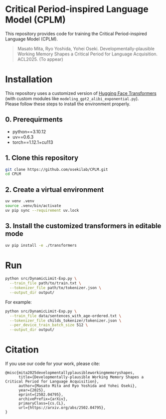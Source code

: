 # Critical Period-inspired Language Model (CPLM)
This repository provides code for training the Critical Period-inspired Language Model (CPLM).

>Masato Mita, Ryo Yoshida, Yohei Oseki. Developmentally-plausible Working Memory Shapes a Critical Period for Language Acquisition. ACL2025. (To appear)  



# Installation
This repository uses a customized version of [Hugging Face Transformers](https://github.com/huggingface/transformers) (with custom modules like `modeling_gpt2_alibi_exponential.py`).  
Please follow these steps to install the environment properly.

## 0. Prerequirments
- python==3.10.12
- uv==0.6.3
- torch==1.12.1+cu113


## 1. Clone this repository

```bash
git clone https://github.com/osekilab/CPLM.git
cd CPLM
```
## 2. Create a virtual environment

```bash
uv venv .venv
source .venv/bin/activate
uv pip sync --requirement uv.lock
```

## 3. Install the customized transformers in editable mode
```bash
uv pip install -e ./transformers
```

# Run
```bash
python src/DynamicLimit-Exp.py \
  --train_file path/to/train.txt \
  --tokenizer_file path/to/tokenizer.json \
  --output_dir output/
```
For example:
```bash
python src/DynamicLimit-Exp.py \
  --train_file data/sentences_with_age-ordered.txt \
  --tokenizer_file childs_tokenizer/tokenizer.json \
  --per_device_train_batch_size 512 \
  --output_dir output/
```



# Citation
If you use our code for your work, please cite:

```
@misc{mita2025developmentallyplausibleworkingmemoryshapes,
      title={Developmentally-plausible Working Memory Shapes a Critical Period for Language Acquisition},
      author={Masato Mita and Ryo Yoshida and Yohei Oseki},
      year={2025},
      eprint={2502.04795},
      archivePrefix={arXiv},
      primaryClass={cs.CL},
      url={https://arxiv.org/abs/2502.04795},
}
```

